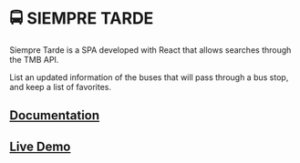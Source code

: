 # 🚍 SIEMPRE TARDE

Siempre Tarde is a SPA developed with React that allows searches through the TMB API.

List an updated information of the buses that will pass through a bus stop, and keep a list of favorites.

## [Documentation](doc/README.md)

## [Live Demo](http://siempretarde.aldi.surge.sh)

